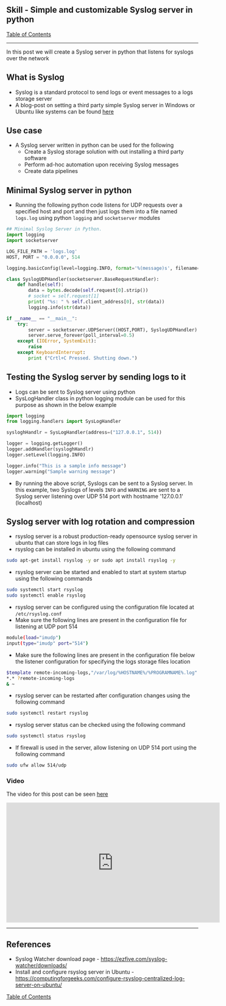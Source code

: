 ## Skill - Simple and customizable Syslog server in python

[Table of Contents](https://nagasudhir.blogspot.com/2020/04/taming-python-table-of-contents.html)

<hr>

In this post we will create a Syslog server in python that listens for syslogs over the network

## What is Syslog
* Syslog is a standard protocol to send logs or event messages to a logs storage server
* A blog-post on setting a third party simple Syslog server in Windows or Ubuntu like systems can be found [here](https://nagasudhir.blogspot.com/2023/01/simple-syslog-server-setup-in-windows.html) 

## Use case
* A Syslog server written in python can be used for the following 
	* Create a Syslog storage solution with out installing a third party software 
	* Perform ad-hoc automation upon receiving Syslog messages
	* Create data pipelines

## Minimal Syslog server in python
* Running the following python code listens for UDP requests over a specified host and port and then just logs them into a file named `logs.log` using python `logging` and `socketserver` modules

```py
## Minimal Syslog Server in Python.
import logging
import socketserver

LOG_FILE_PATH = 'logs.log'
HOST, PORT = "0.0.0.0", 514

logging.basicConfig(level=logging.INFO, format='%(message)s', filename=LOG_FILE_PATH, filemode='a')

class SyslogUDPHandler(socketserver.BaseRequestHandler):
	def handle(self):
		data = bytes.decode(self.request[0].strip())
		# socket = self.request[1]
		print( "%s: " % self.client_address[0], str(data))
		logging.info(str(data))

if __name__ == "__main__":
	try:
		server = socketserver.UDPServer((HOST,PORT), SyslogUDPHandler)
		server.serve_forever(poll_interval=0.5)
	except (IOError, SystemExit):
		raise
	except KeyboardInterrupt:
		print ("Crtl+C Pressed. Shutting down.")

```

## Testing the Syslog server by sending logs to it
* Logs can be sent to Syslog server using python
* SysLogHandler class in python logging module can be used for this purpose as shown in the below example 

```py
import logging
from logging.handlers import SysLogHandler

sysloghHandlr = SysLogHandler(address=("127.0.0.1", 514))

logger = logging.getLogger()
logger.addHandler(sysloghHandlr)
logger.setLevel(logging.INFO)

logger.info("This is a sample info message")
logger.warning("Sample warning message")

```
* By running the above script, Syslogs can be sent to a Syslog server. In this example, two Syslogs of levels `INFO` and `WARNING` are sent to a Syslog server listening over UDP 514 port with hostname '127.0.0.1' (localhost)

## Syslog server with log rotation and compression
* rsyslog server is a robust production-ready opensource syslog server in ubuntu that can store logs in log files
* rsyslog can be installed in ubuntu using the following command
```bash
sudo apt-get install rsyslog -y or sudo apt install rsyslog -y
```
* rsyslog server can be started and enabled to start at system startup using the following commands
```bash
sudo systemctl start rsyslog
sudo systemctl enable rsyslog
```
* rsyslog server can be configured using the configuration file located at `/etc/rsyslog.conf` 
* Make sure the following lines are present in the configuration file for listening at UDP port 514
```bash
module(load="imudp")
input(type="imudp" port="514")
```
* Make sure the following lines are present in the configuration file below the listener configuration for specifying the logs storage files location
```bash
$template remote-incoming-logs,"/var/log/%HOSTNAME%/%PROGRAMNAME%.log" 
*.* ?remote-incoming-logs
& ~
```
* rsyslog server can be restarted after configuration changes using the following command
```bash
sudo systemctl restart rsyslog
```
* rsyslog server status can be checked using the following command
```bash
sudo systemctl status rsyslog
```
* If firewall is used in the server, allow listening on UDP 514 port using the following command
```bash
sudo ufw allow 514/udp
```

### Video
The video for this post can be seen [here](https://youtu.be/TIis6_RmMJo)

<iframe width="560" height="315" src="https://www.youtube.com/embed/TIis6_RmMJo" title="YouTube video player" frameborder="0" allow="accelerometer; autoplay; clipboard-write; encrypted-media; gyroscope; picture-in-picture; web-share" allowfullscreen></iframe>

<hr/>

## References
* Syslog Watcher download page - https://ezfive.com/syslog-watcher/downloads/
* Install and configure rsyslog server in Ubuntu - https://computingforgeeks.com/configure-rsyslog-centralized-log-server-on-ubuntu/

[Table of Contents](https://nagasudhir.blogspot.com/2020/04/taming-python-table-of-contents.html)


<!--stackedit_data:
eyJoaXN0b3J5IjpbLTExMzkyNzU2NzMsLTE4OTYwOTM3MzAsLT
EzNTczNDg4MDNdfQ==
-->